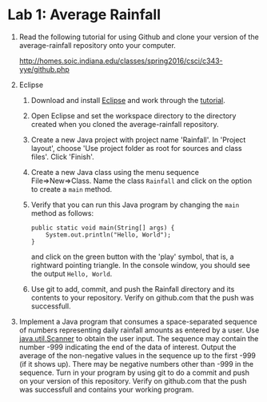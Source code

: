 # Lab 1: Average Rainfall

1. Read the following tutorial for using Github and clone your version
   of the average-rainfall repository onto your computer.

   http://homes.soic.indiana.edu/classes/spring2016/csci/c343-yye/github.php

2. Eclipse
    1. Download and install [Eclipse](https://eclipse.org/downloads/) and
      work through the [tutorial](./Eclipse-IDE-Tutorial.pdf).
    2. Open Eclipse and set the workspace directory to the directory
      created when you cloned the average-rainfall repository.
    3. Create a new Java project with project name 'Rainfall'.
      In 'Project layout', choose 'Use project folder as root
      for sources and class files'. Click 'Finish'.
    4. Create a new Java class using the menu sequence File=>New=>Class.
      Name the class `Rainfall` and click on the option to
      create a `main` method.
    5. Verify that you can run this Java program by changing the `main`
        method as follows:
     
        ~~~~
        public static void main(String[] args) {
            System.out.println("Hello, World");
        }
        ~~~~
	
        and click on the green button with the 'play' symbol, that is, a
        rightward pointing triangle. In the console window, you should
        see the output `Hello, World`.
   6. Use git to add, commit, and push the Rainfall directory and its contents
     to your repository. Verify on github.com that the push was successfull.

3. Implement a Java program that consumes a space-separated sequence
   of numbers representing daily rainfall amounts as entered by a
   user.  Use
   [java.util.Scanner](https://docs.oracle.com/javase/8/docs/api/java/util/Scanner.html)
   to obtain the user input.  The sequence may contain the number -999
   indicating the end of the data of interest.  Output the average of
   the non-negative values in the sequence up to the first -999 (if it
   shows up).  There may be negative numbers other than -999 in the
   sequence. Turn in your program by using git to do a commit and push
   on your version of this repository. Verify on github.com
   that the push was successfull and contains your working program.
